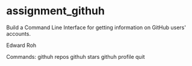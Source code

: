 # assignment_githuh
Build a Command Line Interface for getting information on GitHub users' accounts.


Edward Roh



Commands:
githuh repos <username>
githuh stars <username>
githuh profile <username>
quit
